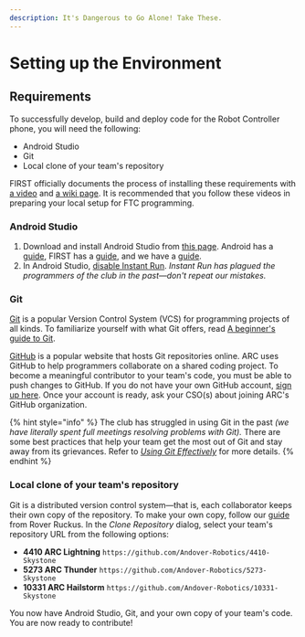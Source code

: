 ```yaml
---
description: It's Dangerous to Go Alone! Take These.
---
```


# Setting up the Environment

## Requirements

To successfully develop, build and deploy code for the Robot Controller phone, you will need the following:

* Android Studio
* Git
* Local clone of your team's repository

FIRST officially documents the process of installing these requirements with [a video](https://youtu.be/mMrC5kDcUN4?t=47s) and [a wiki page](https://github.com/FIRST-Tech-Challenge/SkyStone/wiki/Installing-Android-Studio). It is recommended that you follow these videos in preparing your local setup for FTC programming.

### Android Studio

1. Download and install Android Studio from [this page](https://developer.android.com/studio/). Android has a [guide](https://developer.android.com/studio/install), FIRST has a [guide](https://github.com/FIRST-Tech-Challenge/SkyStone/wiki/Installing-Android-Studio), and we have a [guide](https://github.com/Andover-Robotics/ARC-Core/wiki/Introduction).
2. In Android Studio, [disable Instant Run](https://github.com/FIRST-Tech-Challenge/SkyStone/wiki/Disabling-Android-Studio-Instant-Run). _Instant Run has plagued the programmers of the club in the past—don't repeat our mistakes._

### Git

[Git](https://git-scm.com) is a popular Version Control System \(VCS\) for programming projects of all kinds. To familiarize yourself with what Git offers, read [A beginner's guide to Git](https://medium.com/free-code-camp/a-beginners-guide-to-git-how-to-create-your-first-github-project-c3ff53f56861).

[GitHub](https://github.com) is a popular website that hosts Git repositories online. ARC uses GitHub to help programmers collaborate on a shared coding project. To become a meaningful contributor to your team's code, you must be able to push changes to GitHub. If you do not have your own GitHub account, [sign up here](https://github.com/join). Once your account is ready, ask your CSO\(s\) about joining ARC's GitHub organization.

{% hint style="info" %}
The club has struggled in using Git in the past _\(we have literally spent full meetings resolving problems with Git\)._ There are some best practices that help your team get the most out of Git and stay away from its grievances. Refer to [_Using Git Effectively_](working-with-a-team/using-git-effectively.md) for more details.
{% endhint %}

### Local clone of your team's repository

Git is a distributed version control system—that is, each collaborator keeps their own copy of the repository. To make your own copy, follow our [guide](https://github.com/Andover-Robotics/ARC-Core/wiki/Introduction) from Rover Ruckus. In the _Clone Repository_ dialog, select your team's repository URL from the following options:

* **4410 ARC Lightning** `https://github.com/Andover-Robotics/4410-Skystone`
* **5273 ARC Thunder** `https://github.com/Andover-Robotics/5273-Skystone`
* **10331 ARC Hailstorm** `https://github.com/Andover-Robotics/10331-Skystone`

You now have Android Studio, Git, and your own copy of your team's code. You are now ready to contribute!

